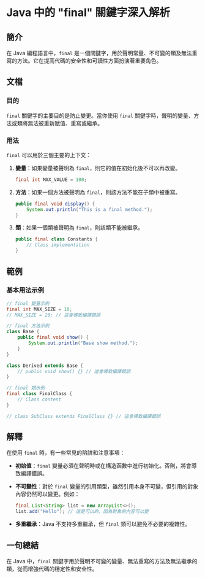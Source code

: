 <!--
Meta Description: # Java 中的 "final" 關鍵字深入解析 ## 簡介 在 Java 編程語言中，`final` 是一個關鍵字，用於聲明常量、不可變的類及無法重寫的方法。它在提高代碼的安全性和可讀性方面扮演著重要角色。 ## 文檔 ### 目的 `final` 關鍵字的主要目的是防止變更。當你使用 `fin...
Meta Keywords: final, java, class, public, void
-->

# Java 中的 "final" 關鍵字深入解析

## 簡介
在 Java 編程語言中，`final` 是一個關鍵字，用於聲明常量、不可變的類及無法重寫的方法。它在提高代碼的安全性和可讀性方面扮演著重要角色。

## 文檔
### 目的
`final` 關鍵字的主要目的是防止變更。當你使用 `final` 關鍵字時，聲明的變量、方法或類將無法被重新賦值、重寫或繼承。

### 用法
`final` 可以用於三個主要的上下文：

1. **變量**：如果變量被聲明為 `final`，則它的值在初始化後不可以再改變。
   ```java
   final int MAX_VALUE = 100;
   ```

2. **方法**：如果一個方法被聲明為 `final`，則該方法不能在子類中被重寫。
   ```java
   public final void display() {
       System.out.println("This is a final method.");
   }
   ```

3. **類**：如果一個類被聲明為 `final`，則該類不能被繼承。
   ```java
   public final class Constants {
       // Class implementation
   }
   ```

## 範例
### 基本用法示例
```java
// final 變量示例
final int MAX_SIZE = 10;
// MAX_SIZE = 20; // 這會導致編譯錯誤

// final 方法示例
class Base {
    public final void show() {
        System.out.println("Base show method.");
    }
}

class Derived extends Base {
    // public void show() {} // 這會導致編譯錯誤
}

// final 類示例
final class FinalClass {
    // Class content
}

// class SubClass extends FinalClass {} // 這會導致編譯錯誤
```

## 解釋
在使用 `final` 時，有一些常見的陷阱和注意事項：

- **初始值**：`final` 變量必須在聲明時或在構造函數中進行初始化。否則，將會導致編譯錯誤。
  
- **不可變性**：對於 `final` 變量的引用類型，雖然引用本身不可變，但引用的對象內容仍然可以變更。例如：
  ```java
  final List<String> list = new ArrayList<>();
  list.add("Hello"); // 這是可以的，因為對象的內容可以變
  ```

- **多重繼承**：Java 不支持多重繼承，但 `final` 類可以避免不必要的複雜性。

## 一句總結
在 Java 中，`final` 關鍵字用於聲明不可變的變量、無法重寫的方法及無法繼承的類，從而增強代碼的穩定性和安全性。